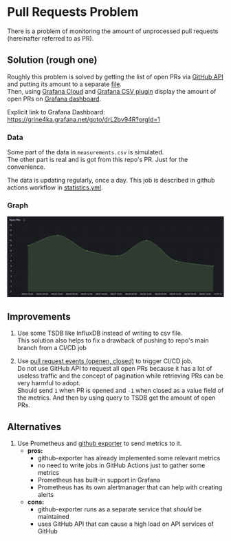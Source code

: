 # Pull Requests Problem

There is a problem of monitoring the amount of unprocessed pull requests (hereinafter referred to as PR).

## Solution (rough one)

Roughly this problem is solved by getting the list of open PRs via [GitHub API](https://docs.github.com/en/rest/pulls/pulls?apiVersion=2022-11-28#list-pull-requests) and
putting its amount to a separate [file](measurements.csv).  
Then, using [Grafana Cloud](https://grafana.com/products/cloud/) and [Grafana CSV plugin](https://grafana.com/grafana/plugins/marcusolsson-csv-datasource/) display the amount of open PRs on [Grafana dashboard](https://grine4ka.grafana.net/goto/drL2bv94R?orgId=1).  

Explicit link to Grafana Dashboard: https://grine4ka.grafana.net/goto/drL2bv94R?orgId=1

### Data

Some part of the data in `measurements.csv` is simulated.  
The other part is real and is got from this repo's PR. Just for the convenience.

The data is updating regularly, once a day. This job is described in github actions workflow in [statistics.yml](../.github/workflows/statistics.yml).

### Graph

![open prs panel](dashboard.png)

## Improvements

1. Use some TSDB like InfluxDB instead of writing to csv file.  
This solution also helps to fix a drawback of pushing to repo's main branch from a CI/CD job

2. Use [pull request events (openen, closed)](https://docs.github.com/en/webhooks-and-events/webhooks/webhook-events-and-payloads#pull_request) to trigger CI/CD job.  
Do not use GitHub API to request all open PRs because it has a lot of useless traffic and the concept of pagination while retrieving PRs can be very harmful to adopt.  
Should send `1` when PR is opened and `-1` when closed as a value field of the metrics. And then by using query to TSDB get the amount of open PRs.

## Alternatives

1. Use Prometheus and [github exporter](https://github.com/githubexporter/github-exporter) to send metrics to it.
	- **pros:** 
		- github-exporter has already implemented some relevant metrics
		- no need to write jobs in GitHub Actions just to gather some metrics
		- Prometheus has built-in support in Grafana
		- Prometheus has its own alertmanager that can help with creating alerts
	- **cons:**
		- github-exporter runs as a separate service that *should* be maintained
		- uses GitHub API that can cause a high load on API services of GitHub